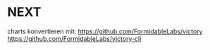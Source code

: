 # NEXT

charts konvertieren mit: https://github.com/FormidableLabs/victory
https://github.com/FormidableLabs/victory-cli
